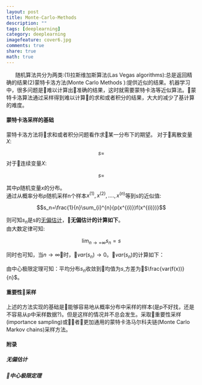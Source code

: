 ```yaml
---
layout: post
title: Monte-Carlo-Methods
description: ""
tags: [deeplearning]
category: deeplearning
imagefeature: cover6.jpg
comments: true
share: true
math: true
---
```


&nbsp;&nbsp;&nbsp;&nbsp;&nbsp;&nbsp;随机算法共分为两类:(1)拉斯维加斯算法(Las Vegas algorithms):总是返回精确的结果(2)蒙特卡洛方法(Monte Carlo Methods ):提供近似的结果。机器学习中，很多问题是难以计算出准确的结果，这时就需要蒙特卡洛等近似算法。蒙特卡洛算法通过采样得到难以计算的求和或者积分的结果，大大的减少了基计算的难度。
#### 蒙特卡洛采样的基础
蒙特卡洛方法将求和或者积分问题看作求某一分布下的期望。
对于离散变量  $X$:

$$s=$$
对于连续变量$X$:

$$s=$$

其中$p$随机变量$x$的分布。  
通过从概率分布$p$随机采样n个样本$x^{(1)},x^{(2)},....,x^{(n)}$等到s的近似值:  

$$s_n=\frac{1}{n}\sum_{i}^{n}{p(x^{(i)})f(x^{(i)})}$$

则可知$s_n$是s的[无偏估计](#unbias)，**无偏估计的计算如下**。  
由大数定律可知:

$$\lim_{n \to +\infty}s_n=s$$

同时也可知，当$n \to \infty$时，$var(s_n) \to 0$。$var(s_n)$的计算如下：

$$$$
由中心极限定理可知：平均分布$s_n$收敛到均值为$s$,方差为$\frac{var(f(x))}{n}$。


#### 重要性采样
上述的方法实现的基础是能够容易地从概率分布中采样的样本(是p不好找，还是不容易从p中采样数据?)。但是这样的情况并不总会发生。采取重要性采样(importance sampling)或者更加通用的蒙特卡洛马尔科夫链(Monte Carlo Markov chains)采样方法。
#### 附录
##### <a name="unbias"></a>无偏估计

##### <a name="central-limit-law"></a>中心极限定理






